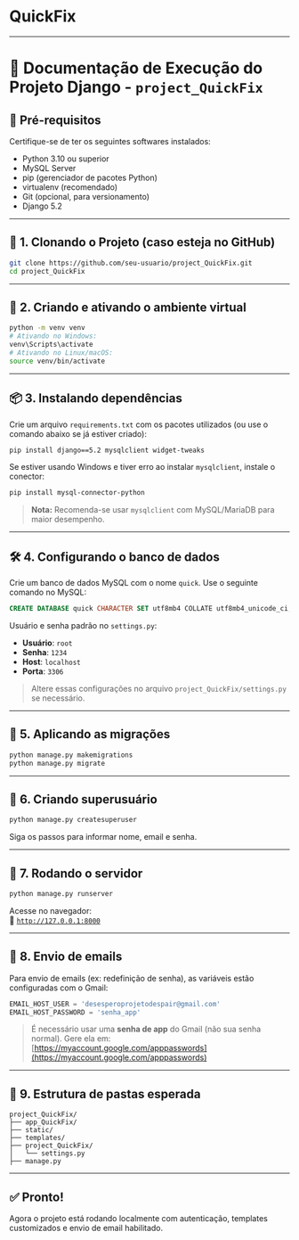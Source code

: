 # QuickFix

---

# 📄 Documentação de Execução do Projeto Django - `project_QuickFix`

## 📌 Pré-requisitos

Certifique-se de ter os seguintes softwares instalados:

- Python 3.10 ou superior
- MySQL Server
- pip (gerenciador de pacotes Python)
- virtualenv (recomendado)
- Git (opcional, para versionamento)
- Django 5.2

---

## 🧰 1. Clonando o Projeto (caso esteja no GitHub)

```bash
git clone https://github.com/seu-usuario/project_QuickFix.git
cd project_QuickFix
```

---

## 🐍 2. Criando e ativando o ambiente virtual

```bash
python -m venv venv
# Ativando no Windows:
venv\Scripts\activate
# Ativando no Linux/macOS:
source venv/bin/activate
```

---

## 📦 3. Instalando dependências

Crie um arquivo `requirements.txt` com os pacotes utilizados (ou use o comando abaixo se já estiver criado):

```bash
pip install django==5.2 mysqlclient widget-tweaks
```

Se estiver usando Windows e tiver erro ao instalar `mysqlclient`, instale o conector:

```bash
pip install mysql-connector-python
```

> **Nota:** Recomenda-se usar `mysqlclient` com MySQL/MariaDB para maior desempenho.

---

## 🛠️ 4. Configurando o banco de dados

Crie um banco de dados MySQL com o nome `quick`. Use o seguinte comando no MySQL:

```sql
CREATE DATABASE quick CHARACTER SET utf8mb4 COLLATE utf8mb4_unicode_ci;
```

Usuário e senha padrão no `settings.py`:

- **Usuário**: `root`
- **Senha**: `1234`
- **Host**: `localhost`
- **Porta**: `3306`

> Altere essas configurações no arquivo `project_QuickFix/settings.py` se necessário.

---

## 🧱 5. Aplicando as migrações

```bash
python manage.py makemigrations
python manage.py migrate
```

---

## 👤 6. Criando superusuário

```bash
python manage.py createsuperuser
```

Siga os passos para informar nome, email e senha.

---

## 🚀 7. Rodando o servidor

```bash
python manage.py runserver
```

Acesse no navegador:  
📍 [`http://127.0.0.1:8000`](http://127.0.0.1:8000)

---

## 📧 8. Envio de emails

Para envio de emails (ex: redefinição de senha), as variáveis estão configuradas com o Gmail:

```python
EMAIL_HOST_USER = 'desesperoprojetodespair@gmail.com'
EMAIL_HOST_PASSWORD = 'senha_app'
```

> É necessário usar uma **senha de app** do Gmail (não sua senha normal). Gere ela em:  
> [https://myaccount.google.com/apppasswords](https://myaccount.google.com/apppasswords)

---

## 📁 9. Estrutura de pastas esperada

```
project_QuickFix/
├── app_QuickFix/
├── static/
├── templates/
├── project_QuickFix/
│   └── settings.py
├── manage.py
```

---

## ✅ Pronto!

Agora o projeto está rodando localmente com autenticação, templates customizados e envio de email habilitado.
